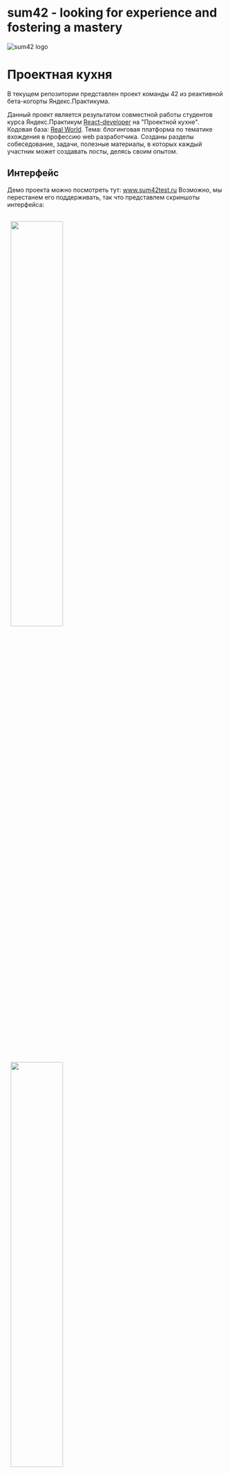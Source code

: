 # sum42 - looking for experience and fostering a mastery
![sum42 logo](https://i.ibb.co/N1SjczS/Screenshot-3.png "sum42 logo")

# Проектная кухня

В текущем репозитории представлен проект команды 42 из реактивной бета-когорты Яндекс.Практикума. 

Данный проект является результатом совместной работы студентов курса Яндекс.Практикум [React-developer](https://praktikum.yandex.ru/react/) на "Проектной кухне". 
Кодовая база: [Real World](https://github.com/gothinkster/react-redux-realworld-example-app). 
Тема: блогинговая платформа по тематике вхождения в профессию web разработчика. Созданы разделы собеседование, задачи, полезные материалы, в которых каждый участник может создавать посты, делясь своим опытом.

## Интерфейс
Демо проекта можно посмотреть тут: www.sum42test.ru
Возможно, мы перестанем его поддерживать, так что представлем скриншоты интерфейса:
<div>
  <img style="margin:1rem 0.5rem"  width=49% src="https://user-images.githubusercontent.com/72499342/126208429-a8615373-2986-4ded-bff2-3fb5fe5b0c1e.png" />
  <img style="margin:1rem 0.5rem" width=49% src="https://user-images.githubusercontent.com/72499342/126208618-5337eb16-3cb7-4f5c-9cba-f6bfba9a6092.png" />
</div>
<div>
  <img style="margin:1rem 0.5rem"  width=49% src="https://user-images.githubusercontent.com/72499342/126208533-b9d02035-7d65-40fa-9efc-8e69fbb2d459.png" />
  <img style="margin:1rem 0.5rem" width=49% src="https://user-images.githubusercontent.com/72499342/126208654-916e2f26-413c-421b-b82b-01b641cc6344.png" />
</div>
<div>
  <img style="margin:1rem 0.5rem"  width=49% src="https://user-images.githubusercontent.com/72499342/126208729-a59c5b3a-9560-4706-b309-2e918d888639.png" />
  <img style="margin:1rem 0.5rem" width=49% src="https://user-images.githubusercontent.com/72499342/126208771-2e65271c-2669-45d7-a0d9-ef114e96a211.png" />
</div>
<br>

## Установка

Проект состоит из фронтенда и бэкенда.

### Бэкенд
Ссылка на [Контейнер в Docker](https://github.com/FortyTwoTeam/react-project-kitchen-backend). 
Инструкции по запуску бэкенда на локальной машине вы можете найти в README к проекту бэкенда.

### Фронтенд
Для запуска данного проекта:
1. Клонировать этот репозиторий
2. Убедиться, что в файле `/agent.js` указан корректный порт для обращения к бэкенду (константа `API_ROOT`)
3. Выполнить `npm install && npm start` в терминале, находясь в папке проекта

Обращаем ваше внимание, что проект пока не адаптирован под планшеты и мобильные устройства.


## Участие в проекте
Кидайте пул-реквесты, мы всему будем рады (или забаним вас).


## Авторы 
****
**[Сергей Рогальский](https://github.com/Sergey-Rogalskiy)**

**[Никита Кандзюба](https://github.com/Der200)**

**[Александр Иванин](https://github.com/ivalexandr)**

**[Егор Шкиря](https://github.com/zuhijan)**

# Текущий состав
****
**[Сергей Рогальский](https://github.com/Sergey-Rogalskiy)**

**[Никита Кандзюба](https://github.com/Der200)**


## You may also like..
Схожие проекты наших друзей по бета-когорте:

**[PCDevs и "Алкостопом по галактике"](https://github.com/PCDevs/react-project-kitchen-frontend)**

**[GastroManiacs и "Pickled Bananas"](https://github.com/gastro-react/gastro)**

**[This Is React Sparta и "Old Star Games"](https://github.com/VitalyBibik/kitchen_project)**

